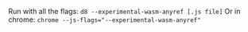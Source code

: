 Run with all the flags: `d8 --experimental-wasm-anyref [.js file]`
Or in chrome: `chrome --js-flags="--experimental-wasm-anyref"`
